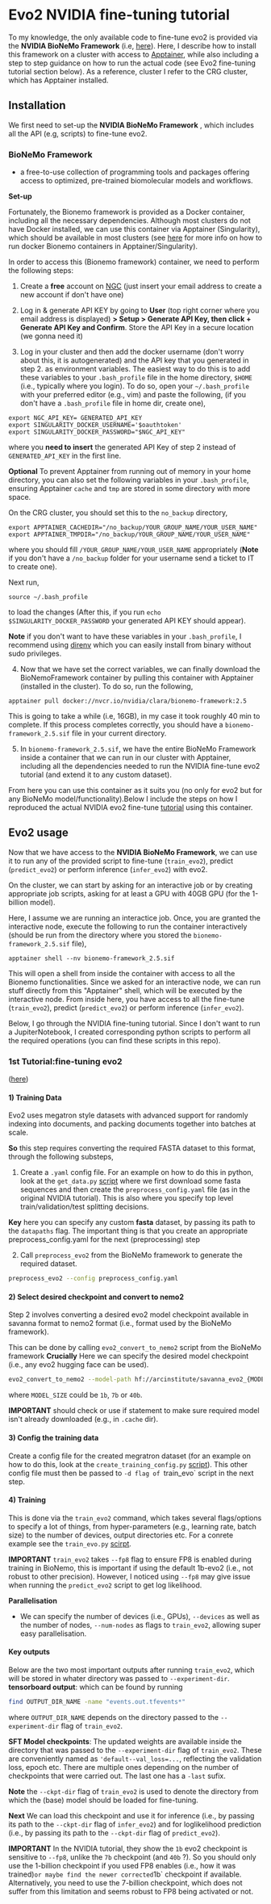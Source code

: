 # Evo2 NVIDIA fine-tuning tutorial

To my knowledge, the only available code to fine-tune evo2 is provided via the **NVIDIA BioNeMo Framework** (i.e,  [here](https://docs.nvidia.com/bionemo-framework/latest/user-guide/examples/bionemo-evo2/fine-tuning-tutorial/)). Here, I describe how to install this framework on a cluster with access to [Apptainer](https://apptainer.org), while also including a step to step guidance on how to run the actual code (see Evo2 fine-tuning tutorial section below). As a reference, cluster I refer to the CRG cluster, which has Apptainer installed.

## Installation

We first need to set-up the **NVIDIA BioNeMo Framework** , which includes all the API (e.g, scripts) to fine-tune evo2.

### BioNeMo Framework

- a free-to-use collection of programming tools and packages offering access to optimized, pre-trained biomolecular models and workflows.

**Set-up**

Fortunately, the Bionemo framework is provided as a Docker container, including all the necessary dependencies. Although most clusters do not have Docker installed, we can use this container via Apptainer (Singularity), which should be available in most clusters (see [here](https://developer.nvidia.com/blog/docker-compatibility-singularity-hpc/) for more info on how to run docker Bionemo containers in Apptainer/Singularity).

In order to access this (Bionemo framework) container, we need to perform the following steps: 

1. Create a **free** account on [NGC](https://ngc.nvidia.com/signin) (just insert your email address to create a new account if don't have one)

2. Log in & generate API KEY by going to **User** (top right corner where you email address is displayed) **> Setup > Generate API Key, then click + Generate API Key and Confirm**. Store the API Key in a secure location (we gonna need it)

3. Log in your cluster and then add the docker username (don't worry about this, it is autogenerated) and the API key that you generated in step 2. as environment variables. The easiest way to do this is to 
	add these variables to your `.bash_profile` file in the home directory, `$HOME` (i.e., typically where you login). 
	To do so, open your `~/.bash_profile` with your preferred editor (e.g., vim) and paste the following, (if you don't have a `.bash_profile` file in home dir, create one),
```
export NGC_API_KEY= GENERATED_API_KEY
export SINGULARITY_DOCKER_USERNAME='$oauthtoken'
export SINGULARITY_DOCKER_PASSWORD="$NGC_API_KEY"
```
where you **need to insert** the generated API Key of step 2 instead of `GENERATED_API_KEY` in the first line.

**Optional** To prevent Apptainer from running out of memory in your home directory, you can also set the following variables in your `.bash_profile`, ensuring Apptainer `cache` and  `tmp` are stored in some directory with more space.

On the CRG cluster, you should set this to the `no_backup` directory,
```
export APPTAINER_CACHEDIR="/no_backup/YOUR_GROUP_NAME/YOUR_USER_NAME"
export APPTAINER_TMPDIR="/no_backup/YOUR_GROUP_NAME/YOUR_USER_NAME"
```
where you should fill `/YOUR_GROUP_NAME/YOUR_USER_NAME` appropriately (**Note** if you don't have a `/no_backup` folder for your username send a ticket to IT to create one).

Next run,
```
source ~/.bash_profile
```

to load the changes (After this, if you run `echo $SINGULARITY_DOCKER_PASSWORD` your generated API KEY should appear).

**Note** if you don't want to have these variables in your `.bash_profile`, I recommend using [direnv](https://direnv.net/docs/installation.html) which you can easily install from binary without sudo privileges.

4. Now that we have set the correct variables, we can finally download the BioNemoFramework container by pulling this container with Apptainer (installed in the cluster). To do so, run the following,
```
apptainer pull docker://nvcr.io/nvidia/clara/bionemo-framework:2.5
```
This is going to take a while (i.e, 16GB), in my case it took roughly 40 min to complete. If this process completes correctly, you should have a `bionemo-framework_2.5.sif` file in your current directory.

5. In `bionemo-framework_2.5.sif`, we have the entire BioNeMo Framework inside a container that we can run in our cluster with Apptainer, including  all the dependencies needed to run the NVIDIA fine-tune evo2 tutorial (and extend it to any custom dataset).

From here you can use this container as it suits you (no only for evo2 but for any BioNeMo model/functionality).Below I include the steps on how I reproduced the actual NVIDIA evo2 fine-tune [tutorial](https://docs.nvidia.com/bionemo-framework/latest/user-guide/examples/bionemo-evo2/fine-tuning-tutorial/) using this container.

## Evo2 usage

Now that we have access to the **NVIDIA BioNeMo Framework**, we can use it to run any of the provided script to fine-tune (`train_evo2`), predict (`predict_evo2`) or perform inference (`infer_evo2`) with evo2.

On the cluster, we can start by asking for an interactive job or by creating appropriate job scripts, asking for at least a GPU with 40GB GPU (for the 1-billion model).

Here, I assume we are running an interactice job.
Once, you are granted the interactive node, execute the following to run the container interactively (should be run from the directory where you stored the `bionemo-framework_2.5.sif` file),
```
apptainer shell --nv bionemo-framework_2.5.sif
```
This will open a shell from inside the container with access to all the Bionemo functionalities. 
Since we asked for an interactive node, we can run stuff directly from this "Apptainer" shell, which will be executed by the interactive node.
From inside here, you have access to all the fine-tune (`train_evo2`), predict (`predict_evo2`) or perform inference (`infer_evo2`).

Below, I go through the NVIDIA fine-tuning tutorial. Since I don't want to run a JupiterNotebook, I created corresponding python scripts to perform all the required operations (you can find these scripts in this repo).


### 1st Tutorial:fine-tuning evo2
([here](https://docs.nvidia.com/bionemo-framework/latest/user-guide/examples/bionemo-evo2/fine-tuning-tutorial/))

#### 1) Training Data
 Evo2 uses megatron style datasets with advanced support for randomly indexing into documents, and packing documents together into batches at scale.
 
**So** this step requires converting the required FASTA dataset to this format, through the following substeps,
1. Create a `.yaml` config file. For an example on how to do this in python, look at the `get_data.py` [script](https://github.com/michele1993/FineTuning-Evo2/blob/master/get_data.py) where we first download some fasta sequences and then create the `preprocess_config.yaml` file (as in the original NVIDIA tutorial). This is also where you specify top level train/validation/test splitting decisions. 

**Key** here you can specify any custom **fasta** dataset, by passing its path to the `datapaths` flag. The important thing is that you create an appropriate preprocess_config.yaml for the next (preprocessing) step

2. Call `preprocess_evo2` from the BioNeMo framework to generate the required dataset.
```bash
preprocess_evo2 --config preprocess_config.yaml
```

#### 2) Select desired checkpoint and convert to nemo2
Step 2 involves converting a desired evo2 model checkpoint available in savanna format to nemo2 format (i.e., format used by the BioNeMo framework).

This can be done by calling `evo2_convert_to_nemo2` script from the BioNeMo framework
**Crucially** Here we can specify the desired model checkpoint (i.e., any evo2 hugging face can be used).

```bash
evo2_convert_to_nemo2 --model-path hf://arcinstitute/savanna_evo2_{MODEL_SIZE}_base --model-size {MODEL_SIZE} --output-dir nemo2_evo2_{MODEL_SIZE}_8k
```
where `MODEL_SIZE` could be `1b`, `7b` or `40b`.

**IMPORTANT** should check or use if statement to make sure required model isn't already downloaded (e.g., in `.cache` dir).

#### 3) Config the training data
Create a config file for the created megratron dataset (for an example on how to do this, look at the `create_training_config.py` [script](https://github.com/michele1993/FineTuning-Evo2/blob/master/create_training_config.py)). This other config file must then be passed to `-d flag of `train_evo` script in the next step.


#### 4) Training
This is done via the `train_evo2` command, which takes several flags/options to specify a lot of things, from hyper-parameters (e.g., learning rate, batch size) to the number of devices, output directories etc. For a conrete example see the `train_evo.py` [scirpt](https://github.com/michele1993/FineTuning-Evo2/blob/master/train_evo.py).

**IMPORTANT** `train_evo2` takes `--fp8` flag to ensure FP8 is enabled during training in BioNemo, this is important if using the default 1b-evo2 (i.e., not robust to other precision).
However, I noticed using `--fp8` may give issue when running the `predict_evo2` script to get log likelihood.

**Parallelisation**
- We can specify the number of devices (i.e., GPUs), `--devices` as well as the number of nodes, `--num-nodes` as flags to `train_evo2`, allowing super easy parallelisation.

#### Key outputs
Below are the two most important outputs after running `train_evo2`, which will be stored in whater directory was passed to `--experiment-dir`.
**tensorboard output**: which can be found by running
```bash
find OUTPUT_DIR_NAME -name "events.out.tfevents*"
``` 
where `OUTPUT_DIR_NAME` depends on the directory passed to the `--experiment-dir` flag of `train_evo2`.

**SFT Model checkpoints**: The updated weights are available inside the directory that was passed to the `--experiment-dir` flag of `train_evo2`. These are conveniently named  as `'default--val_loss=...`,  reflecting the validation loss, epoch etc. There are multiple ones depending on the number of checkpoints that were carried out. The last one has a `-last` sufix. 

**Note** the `--ckpt-dir` flag of `train_evo2` is used to denote the directory from which the (base) model should be loaded for fine-tuning.

**Next** We can load this checkpoint and use it for inference (i.e., by passing its path to the `--ckpt-dir` flag of `infer_evo2`) and for loglikelihood prediction (i.e., by passing its path to the `--ckpt-dir` flag of `predict_evo2`).


**IMPORTANT** In the NVIDIA tutorial, they show the `1b` evo2 checkpoint is sensitive to `--fp8`, unlike the `7b` checkpoint (and `40b` ?). So you should only use the 1-billion checkpoint if you used FP8 enables (i.e., how it was trained)` or maybe find the newer corrected `1b` checkpoint if available. Alternatively, you need to use the 7-billion checkpoint, which does not suffer from this limitation and seems robust to FP8 being activated or not.

